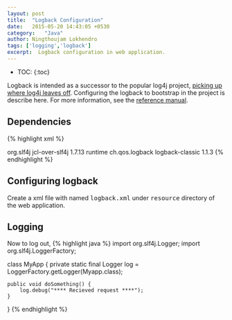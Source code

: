 ```yaml
---
layout: post
title:  "Logback Configuration"
date:   2015-05-20 14:43:05 +0530
category:	"Java"
author:	Ningthoujam Lokhendro
tags: ['logging','logback']
excerpt:  Logback configuration in web application.
---
```

* TOC:
{:toc}

Logback is intended as a successor to the popular log4j project, [picking up where log4j leaves off][1].
Configuring the logback to bootstrap in the project is describe here. For more information, see the [reference manual][2].

## Dependencies
{% highlight xml %}
<!-- Logging -->
<dependency>
  <groupId>org.slf4j</groupId>
  <artifactId>jcl-over-slf4j</artifactId>
  <version>1.7.13</version>
  <scope>runtime</scope>
</dependency>
<dependency>
  <groupId>ch.qos.logback</groupId>
  <artifactId>logback-classic</artifactId>
  <version>1.1.3</version>
</dependency>
{% endhighlight %}

## Configuring logback
Create a xml file with named <kbd>logback.xml</kbd> under <kbd>resource</kbd> directory of the web application.

<script src="https://gist-it.appspot.com/github/ningthoujam-lokhendro/DeviceDetail/blob/master/redis-device-oui/src/main/resources/logback.xml?footer=minimal"></script>

## Logging
Now to log out,
{% highlight java %}
import org.slf4j.Logger;
import org.slf4j.LoggerFactory;

class MyApp {
	private static final Logger log = LoggerFactory.getLogger(Myapp.class);

	public void doSomething() {
		log.debug("**** Recieved request ****");
	}
}
{% endhighlight %}

[1]: http://logback.qos.ch/reasonsToSwitch.html
[2]: http://logback.qos.ch/manual/index.html
